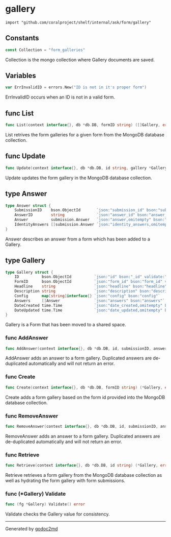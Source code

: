 
# gallery
    import "github.com/coralproject/shelf/internal/ask/form/gallery"




## Constants
``` go
const Collection = "form_galleries"
```
Collection is the mongo collection where Gallery documents are
saved.


## Variables
``` go
var ErrInvalidID = errors.New("ID is not in it's proper form")
```
ErrInvalidID occurs when an ID is not in a valid form.


## func List
``` go
func List(context interface{}, db *db.DB, formID string) ([]Gallery, error)
```
List retrives the form galleries for a given form from the MongoDB database
collection.


## func Update
``` go
func Update(context interface{}, db *db.DB, id string, gallery *Gallery) error
```
Update updates the form gallery in the MongoDB database
collection.



## type Answer
``` go
type Answer struct {
    SubmissionID    bson.ObjectId       `json:"submission_id" bson:"submission_id" validate:"required"`
    AnswerID        string              `json:"answer_id" bson:"answer_id" validate:"required,len=24"`
    Answer          submission.Answer   `json:"answer,omitempty" bson:"-"`
    IdentityAnswers []submission.Answer `json:"identity_answers,omitempty" bson:"-"`
}
```
Answer describes an answer from a form which has been added to a
Gallery.











## type Gallery
``` go
type Gallery struct {
    ID          bson.ObjectId          `json:"id" bson:"_id" validate:"required"`
    FormID      bson.ObjectId          `json:"form_id" bson:"form_id" validate:"required"`
    Headline    string                 `json:"headline" bson:"headline"`
    Description string                 `json:"description" bson:"description"`
    Config      map[string]interface{} `json:"config" bson:"config"`
    Answers     []Answer               `json:"answers" bson:"answers"`
    DateCreated time.Time              `json:"date_created,omitempty" bson:"date_created,omitempty"`
    DateUpdated time.Time              `json:"date_updated,omitempty" bson:"date_updated,omitempty"`
}
```
Gallery is a Form that has been moved to a shared space.









### func AddAnswer
``` go
func AddAnswer(context interface{}, db *db.DB, id, submissionID, answerID string) (*Gallery, error)
```
AddAnswer adds an answer to a form gallery. Duplicated answers
are de-duplicated automatically and will not return an error.


### func Create
``` go
func Create(context interface{}, db *db.DB, formID string) (*Gallery, error)
```
Create adds a form gallery based on the form id provided into the
MongoDB database collection.


### func RemoveAnswer
``` go
func RemoveAnswer(context interface{}, db *db.DB, id, submissionID, answerID string) (*Gallery, error)
```
RemoveAnswer adds an answer to a form gallery. Duplicated answers
are de-duplicated automatically and will not return an error.


### func Retrieve
``` go
func Retrieve(context interface{}, db *db.DB, id string) (*Gallery, error)
```
Retrieve retrieves a form gallery from the MongoDB database
collection as well as hydrating the form gallery with form submissions.




### func (\*Gallery) Validate
``` go
func (fg *Gallery) Validate() error
```
Validate checks the Gallery value for consistency.









- - -
Generated by [godoc2md](http://godoc.org/github.com/davecheney/godoc2md)